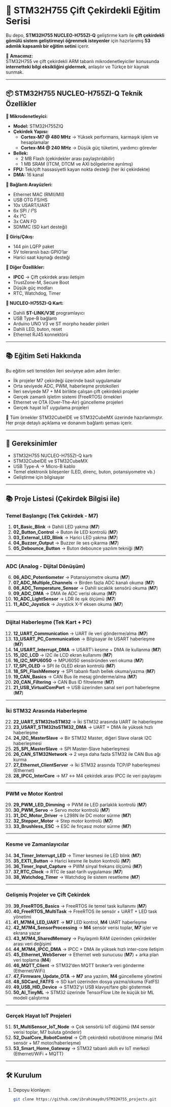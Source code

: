 # 🚀 STM32H755 Çift Çekirdekli Eğitim Serisi

Bu depo, **STM32H755 NUCLEO-H755ZI-Q** geliştirme kartı ile **çift çekirdekli gömülü sistem geliştirmeyi öğrenmek isteyenler** için hazırlanmış **53 adımlık kapsamlı bir eğitim setini** içerir.  

📌 **Amacımız:**  
STM32H755 ve çift çekirdekli ARM tabanlı mikrodenetleyiciler konusunda **internetteki bilgi eksikliğini gidermek**, anlaşılır ve Türkçe bir kaynak sunmak.

---

## 📦 STM32H755 NUCLEO-H755ZI-Q Teknik Özellikler

**🔹 Mikrodenetleyici:**
- **Model:** STM32H755ZIQ
- **Çekirdek Yapısı:**
  - **Cortex-M7 @ 480 MHz** → Yüksek performans, karmaşık işlem ve hesaplamalar
  - **Cortex-M4 @ 240 MHz** → Düşük güç tüketimi, yardımcı görevler
- **Bellek:**
  - 2 MB Flash (çekirdekler arası paylaştırılabilir)
  - 1 MB SRAM (ITCM, DTCM ve AXI bölgelerine ayrılmış)
- **FPU:** Tek/çift hassasiyetli kayan nokta desteği (her iki çekirdekte)
- **DMA:** 16 kanal

**🔹 Bağlantı Arayüzleri:**
- Ethernet MAC (RMII/MII)
- USB OTG FS/HS
- 10x USART/UART
- 6x SPI / I²S
- 4x I²C
- 3x CAN FD
- SDMMC (SD kart desteği)

**🔹 Giriş/Çıkış:**
- 144 pin LQFP paket
- 5V toleranslı bazı GPIO’lar
- Harici saat kaynağı desteği

**🔹 Diğer Özellikler:**
- **IPCC** → Çift çekirdek arası iletişim
- TrustZone-M, Secure Boot
- Düşük güç modları
- RTC, Watchdog, Timer

**🔹 NUCLEO-H755ZI-Q Kart:**
- Dahili **ST-LINK/V3E** programlayıcı
- USB Type-B bağlantı
- Arduino UNO V3 ve ST morpho header pinleri
- Dahili LED, buton, reset
- Ethernet RJ45 konnektörü 

---

## 📚 Eğitim Seti Hakkında
Bu eğitim seti temelden ileri seviyeye adım adım ilerler:

- İlk projeler M7 çekirdeği üzerinde basit uygulamalar  
- Orta seviyede ADC, PWM, haberleşme protokolleri  
- İleri seviyede M7 + M4 birlikte çalışan çift çekirdekli projeler  
- Gerçek zamanlı işletim sistemi (FreeRTOS) örnekleri  
- Ethernet ve OTA (Over-The-Air) güncelleme projeleri  
- Gerçek hayat IoT uygulama projeleri  

📌 Tüm örnekler STM32CubeIDE ve STM32CubeMX üzerinde hazırlanmıştır.  
Her proje detaylı açıklama ve donanım bağlantı şeması içerir.  

---

## 📌 Gereksinimler
- STM32H755 NUCLEO-H755ZI-Q kartı  
- STM32CubeIDE ve STM32CubeMX  
- USB Type-A → Micro-B kablo  
- Temel elektronik bileşenler (LED, direnç, buton, potansiyometre vb.)  
- Geliştirme için bilgisayar  

---

## 📚 Proje Listesi (Çekirdek Bilgisi ile)

### **Temel Başlangıç (Tek Çekirdek - M7)**
1. **01_Basic_Blink** → Dahili LED yakma (**M7**)  
2. **02_Button_Control** → Buton ile LED kontrolü (**M7**)  
3. **03_External_LED_Blink** → Harici LED yakma (**M7**)  
4. **04_Buzzer_Output** → Buzzer ile ses çıkarma (**M7**)  
5. **05_Debounce_Button** → Buton debounce yazılım tekniği (**M7**)  

---

### **ADC (Analog - Dijital Dönüşüm)**
6. **06_ADC_Potentiometer** → Potansiyometre okuma (**M7**)  
7. **07_ADC_Multiple_Channels** → Birden fazla ADC kanalı okuma (**M7**)  
8. **08_ADC_Temperature_Sensor** → Dahili sıcaklık sensörü okuma (**M7**)  
9. **09_ADC_DMA** → DMA ile ADC verisi okuma (**M7**)  
10. **10_ADC_LightSensor** → LDR ile ışık ölçümü (**M7**)  
11. **11_ADC_Joystick** → Joystick X-Y eksen okuma (**M7**)  

---

### **Dijital Haberleşme (Tek Kart + PC)**
12. **12_UART_Communication** → UART ile veri gönderme/alma (**M7**)  
13. **13_USART_PC_Communication** → Bilgisayar ile USART haberleşme (**M7**)  
14. **14_USART_Interrupt_DMA** → USART’ı kesme + DMA ile kullanma (**M7**)  
15. **15_I2C_LCD** → I2C ile LCD ekran kullanımı (**M7**)  
16. **16_I2C_MPU6050** → MPU6050 sensöründen veri okuma (**M7**)  
17. **17_SPI_OLED** → SPI ile OLED ekran kontrolü (**M7**)  
18. **18_SPI_FlashMemory** → SPI tabanlı flash bellek okuma/yazma (**M7**)  
19. **19_CAN_Basics** → CAN Bus ile mesaj gönderme/alma (**M7**)  
20. **20_CAN_Filtering** → CAN Bus ID filtreleme (**M7**)  
21. **21_USB_VirtualComPort** → USB üzerinden sanal seri port haberleşme (**M7**)  

---

### **İki STM32 Arasında Haberleşme**
22. **22_UART_STM32toSTM32** → İki STM32 arasında UART ile haberleşme  
23. **23_USART_STM32toSTM32_DMA** → UART + DMA ile yüksek hızlı haberleşme  
24. **24_I2C_MasterSlave** → Bir STM32 Master, diğeri Slave olarak I2C haberleşmesi  
25. **25_SPI_MasterSlave** → SPI Master-Slave haberleşmesi  
26. **26_CAN_STM32Network** → 2 veya daha fazla STM32 ile CAN Bus ağı kurma  
27. **27_Ethernet_ClientServer** → İki STM32 arasında TCP/IP haberleşmesi (Ethernet)  
28. **28_IPCC_InterCore** → M7 ↔ M4 çekirdek arası IPCC ile veri paylaşımı  

---

### **PWM ve Motor Kontrol**
29. **29_PWM_LED_Dimming** → PWM ile LED parlaklık kontrolü (**M7**)  
30. **30_PWM_Servo** → Servo motor kontrolü (**M7**)  
31. **31_DC_Motor_Driver** → L298N ile DC motor sürme (**M7**)  
32. **32_Stepper_Motor** → Step motor kontrolü (**M7**)  
33. **33_Brushless_ESC** → ESC ile fırçasız motor sürme (**M7**)  

---

### **Kesme ve Zamanlayıcılar**
34. **34_Timer_Interrupt_LED** → Timer kesmesi ile LED blink (**M7**)  
35. **35_EXTI_Button** → Harici kesme ile buton kontrolü (**M7**)  
36. **36_Timer_Input_Capture** → PWM sinyal frekans ölçümü (**M7**)  
37. **37_RTC_Clock** → RTC ile saat-tarih uygulaması (**M7**)  
38. **38_Watchdog_Timer** → Watchdog ile sistem resetleme (**M7**)  

---

### **Gelişmiş Projeler ve Çift Çekirdek**
39. **39_FreeRTOS_Basics** → FreeRTOS ile temel task kullanımı (**M7**)  
40. **40_FreeRTOS_MultiTask** → FreeRTOS ile sensör + UART + LED task yönetimi  
41. **41_M7M4_LED_UART** → **M7** LED kontrol, **M4** UART haberleşme  
42. **42_M7M4_SensorProcessing** → **M4** sensör verisi toplar, **M7** işler ve ekrana yazar  
43. **43_M7M4_SharedMemory** → Paylaşımlı RAM üzerinden çekirdekler arası veri değişimi  
44. **44_M7M4_IPCC_DMA** → IPCC + DMA ile yüksek hızlı inter-core iletişim  
45. **45_Ethernet_WebServer** → Ethernet web sunucusu (**M7**) + arka plan veri toplama (**M4**)  
46. **46_MQTT_Client** → STM32’den MQTT broker’a veri gönderme (Ethernet/WiFi)  
47. **47_Firmware_Update_OTA** → **M7** ana yazılım, **M4** güncelleme yönetimi  
48. **48_SDCard_FATFS** → SD kart üzerinden dosya yazma/okuma (FatFS)  
49. **49_USB_HID_Device** → STM32’yi USB klavye/fare gibi göstermek  
50. **50_AI_TinyML** → STM32 üzerinde TensorFlow Lite ile küçük bir ML modeli çalıştırma  

---

### **Gerçek Hayat IoT Projeleri**
51. **51_MultiSensor_IoT_Node** → Çok sensörlü IoT düğümü (M4 sensör verisi toplar, M7 buluta gönderir)  
52. **52_DualCore_RobotControl** → Çift çekirdekli robot/drone mimarisi (M4 sensör + M7 motor/haberleşme)  
53. **53_Smart_Home_Gateway** → STM32 tabanlı akıllı ev IoT merkezi (Ethernet/WiFi + MQTT)  

---

## 🛠 Kurulum
1. Depoyu klonlayın:
   ```bash
   git clone https://github.com/ibrahimaydn/STM32H755_projects.git
